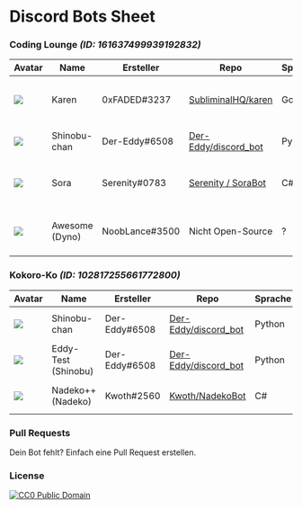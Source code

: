 Discord Bots Sheet
=====================


### Coding Lounge *(ID: 161637499939192832)* ###

Avatar | Name | Ersteller | Repo | Sprache | Präfix
------ | ----------|---------|--------------------------------------|------|-------------
![](https://cdn.discordapp.com/avatars/261263509508194305/732638e1774b7d6fefe085a8f79464bb.png?size=64) | Karen | 0xFADED#3237 | [SubliminalHQ/karen](https://github.com/SubliminalHQ/karen) | Go | `%`, einstellbar ([Command List](https://wiki.lukas.moe/display/KAREN/Command+List))
![](https://cdn.discordapp.com/avatars/165156654969651200/e5b24342a1716de13275bcc32f1f7056.png?size=64) | Shinobu-chan | Der-Eddy#6508 | [Der-Eddy/discord_bot](https://github.com/Der-Eddy/discord_bot) | Python | `:` ([Command List](https://github.com/Der-Eddy/discord_bot#commands-list))
![](https://cdn.discordapp.com/avatars/270931284489011202/b7b1f9820c4751ffa3d0e11c97bc2f38.png?size=64) | Sora | Serenity#0783 | [Serenity / SoraBot](http://git.argus.moe/serenity/SoraBot) | C# | `$`, einstellbar ([Command List](http://git.argus.moe/serenity/SoraBot#dynamic-prefix))
![](https://cdn.discordapp.com/avatars/155149108183695360/5aeb68c29b56b3d92eddb6f46df5051c.png?size=64) | Awesome (Dyno) | NoobLance#3500 | Nicht Open-Source | ? | `?`, einstellbar ([Command List](https://www.dynobot.net/commands))

### Kokoro-Ko *(ID: 102817255661772800)* ###

Avatar | Name | Ersteller | Repo | Sprache | Präfix
------ | ----------|---------|--------------------------------------|------|-------------
![](https://cdn.discordapp.com/avatars/165156654969651200/e5b24342a1716de13275bcc32f1f7056.png?size=64) | Shinobu-chan | Der-Eddy#6508 | [Der-Eddy/discord_bot](https://github.com/Der-Eddy/discord_bot) | Python | `:` ([Command List](https://github.com/Der-Eddy/discord_bot#commands-list))
![](https://cdn.discordapp.com/avatars/204966267147255808/b5df40517522683f4c7bbf13ae1c4c41.png?size=64) | Eddy-Test (Shinobu) | Der-Eddy#6508 | [Der-Eddy/discord_bot](https://github.com/Der-Eddy/discord_bot) | Python | `;` ([Command List](https://github.com/Der-Eddy/discord_bot#commands-list))
![](https://cdn.discordapp.com/avatars/268554005888761859/537beac017e11feacbbfe58ac585dc0d.png?size=64) | Nadeko++ (Nadeko) | Kwoth#2560 | [Kwoth/NadekoBot](https://github.com/Kwoth/NadekoBot) | C# | `.` ([Command List](http://nadekobot.readthedocs.io/en/latest/Commands%20List/))

### Pull Requests ###
Dein Bot fehlt? Einfach eine Pull Request erstellen.

### License ###

[![CC0 Public Domain](https://licensebuttons.net/p/zero/1.0/88x31.png)](http://creativecommons.org/publicdomain/zero/1.0/)
